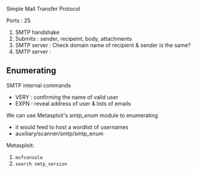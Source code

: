 Simple Mail Transfer Protocol

Ports : 25

1. SMTP handshake
2. Submits : sender, recipeint, body, attachments
3. SMTP server : Check domain name of recipient & sender is the same?
4. SMTP server : 

## Enumerating

SMTP internal commands
* VERY : confirming the name of valid user
* EXPN : reveal address of user & lists of emails

We can use Metasploit's *smtp_enum* module to enumerating
* it would feed to host a wordlist of usernames
* auxiliary/scanner/smtp/smtp_enum

Metasploit:
1. `msfconsole`
2. `search smtp_version`